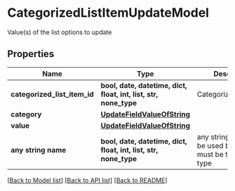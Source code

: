 # CategorizedListItemUpdateModel

Value(s) of the list options to update

## Properties
Name | Type | Description | Notes
------------ | ------------- | ------------- | -------------
**categorized_list_item_id** | **bool, date, datetime, dict, float, int, list, str, none_type** | CategorizedListItemId | [optional] 
**category** | [**UpdateFieldValueOfString**](UpdateFieldValueOfString.md) |  | [optional] 
**value** | [**UpdateFieldValueOfString**](UpdateFieldValueOfString.md) |  | [optional] 
**any string name** | **bool, date, datetime, dict, float, int, list, str, none_type** | any string name can be used but the value must be the correct type | [optional]

[[Back to Model list]](../README.md#documentation-for-models) [[Back to API list]](../README.md#documentation-for-api-endpoints) [[Back to README]](../README.md)



